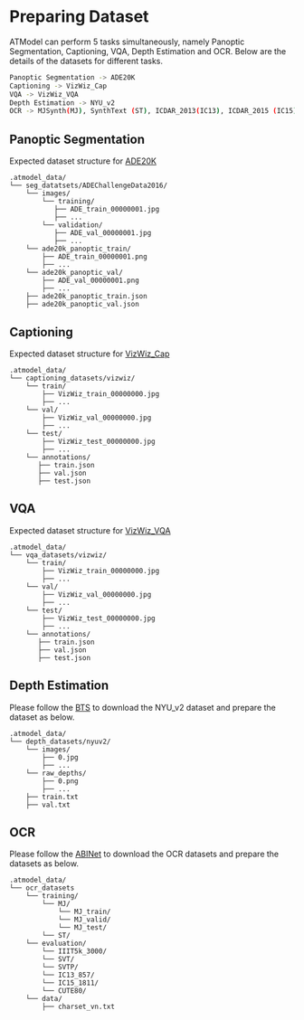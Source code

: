 # Preparing Dataset

ATModel can perform 5 tasks simultaneously, namely Panoptic Segmentation, Captioning, VQA, Depth Estimation and OCR.
Below are the details of the datasets for different tasks.

```sh
Panoptic Segmentation -> ADE20K
Captioning -> VizWiz_Cap
VQA -> VizWiz_VQA
Depth Estimation -> NYU_v2
OCR -> MJSynth(MJ), SynthText (ST), ICDAR_2013(IC13), ICDAR_2015 (IC15), IIIT5K-Words (IIIT5K), Street View Text (SVT), Street ViewText-Perspective (SVTP), CUTE80(CUTE)
```


## Panoptic Segmentation 
Expected dataset structure for [ADE20K](http://sceneparsing.csail.mit.edu/)
```
.atmodel_data/
└── seg_datatsets/ADEChallengeData2016/
    └── images/
        └── training/
           ├── ADE_train_00000001.jpg
           ├── ...
        └── validation/
           ├── ADE_val_00000001.jpg 
           ├── ...
    └── ade20k_panoptic_train/
        ├── ADE_train_00000001.png 
        ├── ...
    └── ade20k_panoptic_val/
        ├── ADE_val_00000001.png 
        ├── ...
    ├── ade20k_panoptic_train.json
    ├── ade20k_panoptic_val.json
```

## Captioning
Expected dataset structure for [VizWiz_Cap](https://vizwiz.org/tasks-and-datasets/image-captioning/)
```
.atmodel_data/
└── captioning_datasets/vizwiz/
    └── train/
        ├── VizWiz_train_00000000.jpg
        ├── ...
    └── val/
        ├── VizWiz_val_00000000.jpg
        ├── ...
    └── test/
        ├── VizWiz_test_00000000.jpg
        ├── ...
    └── annotations/
       ├── train.json
       ├── val.json
       ├── test.json
```

## VQA
Expected dataset structure for [VizWiz_VQA](https://vizwiz.org/tasks-and-datasets/vqa/)
```
.atmodel_data/
└── vqa_datasets/vizwiz/
    └── train/
        ├── VizWiz_train_00000000.jpg
        ├── ...
    └── val/
        ├── VizWiz_val_00000000.jpg
        ├── ...
    └── test/
        ├── VizWiz_test_00000000.jpg
        ├── ...
    └── annotations/
       ├── train.json
       ├── val.json
       ├── test.json
```

## Depth Estimation
Please follow the [BTS](https://github.com/cleinc/bts/tree/master/pytorch) to download the NYU_v2 dataset and prepare the dataset as below.
```
.atmodel_data/
└── depth_datasets/nyuv2/
    └── images/
        ├── 0.jpg
        ├── ...
    └── raw_depths/
        ├── 0.png
        ├── ...
    ├── train.txt
    ├── val.txt
```

## OCR
Please follow the [ABINet](https://github.com/FangShancheng/ABINet) to download the OCR datasets and prepare the datasets as below.
```
.atmodel_data/
└── ocr_datasets
    └── training/
        └── MJ/
            └── MJ_train/
            └── MJ_valid/
            └── MJ_test/
        └── ST/
    └── evaluation/
        └── IIIT5k_3000/
        └── SVT/
        └── SVTP/
        └── IC13_857/
        └── IC15_1811/
        └── CUTE80/
    └── data/
        ├── charset_vn.txt

```



